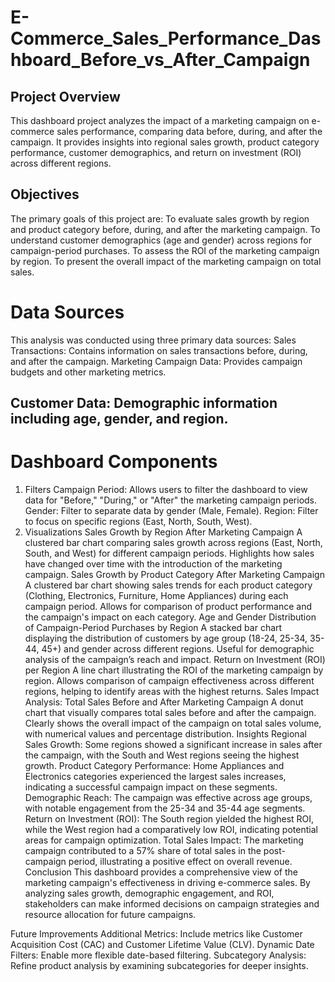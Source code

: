 # E-Commerce_Sales_Performance_Dashboard_Before_vs_After_Campaign

## Project Overview
This dashboard project analyzes the impact of a marketing campaign on e-commerce sales performance, comparing data before, during, and after the campaign. It provides insights into regional sales growth, product category performance, customer demographics, and return on investment (ROI) across different regions.

## Objectives
The primary goals of this project are:
To evaluate sales growth by region and product category before, during, and after the marketing campaign.
To understand customer demographics (age and gender) across regions for campaign-period purchases.
To assess the ROI of the marketing campaign by region.
To present the overall impact of the marketing campaign on total sales.

# Data Sources
This analysis was conducted using three primary data sources:
 Sales Transactions: Contains information on sales transactions before, during, and after the campaign.
Marketing Campaign Data: Provides campaign budgets and other marketing metrics.
## Customer Data: Demographic information including age, gender, and region.

# Dashboard Components
1. Filters
Campaign Period: Allows users to filter the dashboard to view data for "Before," "During," or "After" the marketing campaign periods.
Gender: Filter to separate data by gender (Male, Female).
Region: Filter to focus on specific regions (East, North, South, West).
2. Visualizations
Sales Growth by Region After Marketing Campaign
A clustered bar chart comparing sales growth across regions (East, North, South, and West) for different campaign periods.
Highlights how sales have changed over time with the introduction of the marketing campaign.
Sales Growth by Product Category After Marketing Campaign
A clustered bar chart showing sales trends for each product category (Clothing, Electronics, Furniture, Home Appliances) during each campaign period.
Allows for comparison of product performance and the campaign's impact on each category.
Age and Gender Distribution of Campaign-Period Purchases by Region
A stacked bar chart displaying the distribution of customers by age group (18-24, 25-34, 35-44, 45+) and gender across different regions.
Useful for demographic analysis of the campaign’s reach and impact.
Return on Investment (ROI) per Region
A line chart illustrating the ROI of the marketing campaign by region.
Allows comparison of campaign effectiveness across different regions, helping to identify areas with the highest returns.
Sales Impact Analysis: Total Sales Before and After Marketing Campaign
A donut chart that visually compares total sales before and after the campaign.
Clearly shows the overall impact of the campaign on total sales volume, with numerical values and percentage distribution.
Insights
Regional Sales Growth: Some regions showed a significant increase in sales after the campaign, with the South and West regions seeing the highest growth.
Product Category Performance: Home Appliances and Electronics categories experienced the largest sales increases, indicating a successful campaign impact on these segments.
Demographic Reach: The campaign was effective across age groups, with notable engagement from the 25-34 and 35-44 age segments.
Return on Investment (ROI): The South region yielded the highest ROI, while the West region had a comparatively low ROI, indicating potential areas for campaign optimization.
Total Sales Impact: The marketing campaign contributed to a 57% share of total sales in the post-campaign period, illustrating a positive effect on overall revenue.
Conclusion
This dashboard provides a comprehensive view of the marketing campaign's effectiveness in driving e-commerce sales. By analyzing sales growth, demographic engagement, and ROI, stakeholders can make informed decisions on campaign strategies and resource allocation for future campaigns.

Future Improvements
Additional Metrics: Include metrics like Customer Acquisition Cost (CAC) and Customer Lifetime Value (CLV).
Dynamic Date Filters: Enable more flexible date-based filtering.
Subcategory Analysis: Refine product analysis by examining subcategories for deeper insights.
